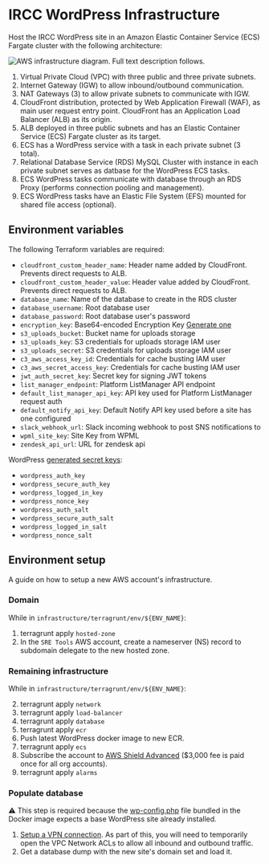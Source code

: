 # IRCC WordPress Infrastructure

Host the IRCC WordPress site in an Amazon Elastic Container Service (ECS) Fargate cluster with the following architecture:

![AWS infrastructure diagram.  Full text description follows.](docs/architecture-aws-wordpress-fargate.png)

1. Virtual Private Cloud (VPC) with three public and three private subnets.
1. Internet Gateway (IGW) to allow inbound/outbound communication.
1. NAT Gateways (3) to allow private subnets to communicate with IGW.
1. CloudFront distribution, protected by Web Application Firewall (WAF), as main user request entry point.  CloudFront has an Application Load Balancer (ALB) as its origin.
1. ALB deployed in three public subnets and has an Elastic Container Service (ECS) Fargate cluster as its target.
1. ECS has a WordPress service with a task in each private subnet (3 total).
1. Relational Database Service (RDS) MySQL Cluster with instance in each private subnet serves as datbase for the WordPress ECS tasks.  
1. ECS WordPress tasks communicate with database through an RDS Proxy (performs connection pooling and management).
1. ECS WordPress tasks have an Elastic File System (EFS) mounted for shared file access (optional).

## Environment variables

The following Terraform variables are required:
* `cloudfront_custom_header_name`: Header name added by CloudFront. Prevents direct requests to ALB.
* `cloudfront_custom_header_value`: Header value added by CloudFront.  Prevents direct requests to ALB.
* `database_name`: Name of the database to create in the RDS cluster
* `database_username`: Root database user
* `database_password`: Root database user's password
* `encryption_key`: Base64-encoded Encryption Key [Generate one](https://github.com/cds-snc/gc-articles#config)
* `s3_uploads_bucket`: Bucket name for uploads storage
* `s3_uploads_key`: S3 credentials for uploads storage IAM user
* `s3_uploads_secret`: S3 credentials for uploads storage IAM user
* `c3_aws_access_key_id`: Credentials for cache busting IAM user
* `c3_aws_secret_access_key`: Credentials for cache busting IAM user
* `jwt_auth_secret_key`: Secret key for signing JWT tokens
* `list_manager_endpoint`: Platform ListManager API endpoint
* `default_list_manager_api_key`: API key used for Platform ListManager request auth
* `default_notify_api_key`: Default Notify API key used before a site has one configured
* `slack_webhook_url`: Slack incoming webhook to post SNS notifications to
* `wpml_site_key`: Site Key from WPML
* `zendesk_api_url`: URL for zendesk api

WordPress [generated secret keys](https://api.wordpress.org/secret-key/1.1/salt/):
* `wordpress_auth_key`
* `wordpress_secure_auth_key`
* `wordpress_logged_in_key`
* `wordpress_nonce_key`
* `wordpress_auth_salt`
* `wordpress_secure_auth_salt`
* `wordpress_logged_in_salt`
* `wordpress_nonce_salt`

## Environment setup

A guide on how to setup a new AWS account's infrastructure.

### Domain
While in `infrastructure/terragrunt/env/${ENV_NAME}`:

1. terragrunt apply `hosted-zone`
2. In the `SRE Tools` AWS account, create a nameserver (NS) record to subdomain delegate to the new hosted zone.  

### Remaining infrastructure
While in `infrastructure/terragrunt/env/${ENV_NAME}`:

2. terragrunt apply `network`
3. terragrunt apply `load-balancer`
4. terragrunt apply `database`
4. terragrunt apply `ecr`
5. Push latest WordPress docker image to new ECR.
6. terragrunt apply `ecs`
7. Subscribe the account to [AWS Shield Advanced](https://docs.aws.amazon.com/waf/latest/developerguide/enable-ddos-prem.html) ($3,000 fee is paid once for all org accounts).
8. terragrunt apply `alarms`

### Populate database
:warning: This step is required because the [wp-config.php](../wordpress/wp-config.php#L132) file bundled in the Docker image expects a base WordPress site already installed.
1. [Setup a VPN connection](https://docs.google.com/document/d/1uFZ2josUt9-3fbohwauR8n2ACzel5wNqHtEgN8xepvE/edit).  As part of this, you will need to temporarily open the VPC Network ACLs to allow all inbound and outbound traffic.
2. Get a database dump with the new site's domain set and load it.
